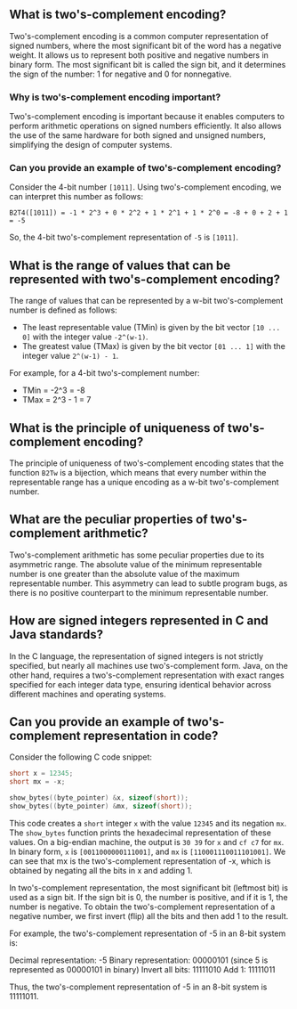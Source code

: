 ## What is two's-complement encoding?

Two's-complement encoding is a common computer representation of signed numbers, where the most significant bit of the word has a negative weight. It allows us to represent both positive and negative numbers in binary form. The most significant bit is called the sign bit, and it determines the sign of the number: 1 for negative and 0 for nonnegative.

### Why is two's-complement encoding important?

Two's-complement encoding is important because it enables computers to perform arithmetic operations on signed numbers efficiently. It also allows the use of the same hardware for both signed and unsigned numbers, simplifying the design of computer systems.

### Can you provide an example of two's-complement encoding?

Consider the 4-bit number `[1011]`. Using two's-complement encoding, we can interpret this number as follows:

`B2T4([1011]) = -1 * 2^3 + 0 * 2^2 + 1 * 2^1 + 1 * 2^0 = -8 + 0 + 2 + 1 = -5`

So, the 4-bit two's-complement representation of `-5` is `[1011]`.

## What is the range of values that can be represented with two's-complement encoding?

The range of values that can be represented by a w-bit two's-complement number is defined as follows:

-   The least representable value (TMin) is given by the bit vector `[10 ... 0]` with the integer value `-2^(w-1)`.
-   The greatest value (TMax) is given by the bit vector `[01 ... 1]` with the integer value `2^(w-1) - 1`.

For example, for a 4-bit two's-complement number:

-   TMin = -2^3 = -8
-   TMax = 2^3 - 1 = 7

## What is the principle of uniqueness of two's-complement encoding?

The principle of uniqueness of two's-complement encoding states that the function `B2Tw` is a bijection, which means that every number within the representable range has a unique encoding as a w-bit two's-complement number.

## What are the peculiar properties of two's-complement arithmetic?

Two's-complement arithmetic has some peculiar properties due to its asymmetric range. The absolute value of the minimum representable number is one greater than the absolute value of the maximum representable number. This asymmetry can lead to subtle program bugs, as there is no positive counterpart to the minimum representable number.

## How are signed integers represented in C and Java standards?

In the C language, the representation of signed integers is not strictly specified, but nearly all machines use two's-complement form. Java, on the other hand, requires a two's-complement representation with exact ranges specified for each integer data type, ensuring identical behavior across different machines and operating systems.

## Can you provide an example of two's-complement representation in code?

Consider the following C code snippet:
```c
short x = 12345;
short mx = -x;

show_bytes((byte_pointer) &x, sizeof(short));
show_bytes((byte_pointer) &mx, sizeof(short));
```
This code creates a `short` integer `x` with the value `12345` and its negation `mx`. The `show_bytes` function prints the hexadecimal representation of these values. On a big-endian machine, the output is `30 39` for `x` and `cf c7` for `mx`. In binary form, `x` is `[0011000000111001]`, and `mx` is `[110001110011101001]`. We can see that mx is the two's-complement representation of -x, which is obtained by negating all the bits in x and adding 1.

In two's-complement representation, the most significant bit (leftmost bit) is used as a sign bit. If the sign bit is 0, the number is positive, and if it is 1, the number is negative. To obtain the two's-complement representation of a negative number, we first invert (flip) all the bits and then add 1 to the result.

For example, the two's-complement representation of -5 in an 8-bit system is:

Decimal representation: -5 Binary representation: 00000101 (since 5 is represented as 00000101 in binary) Invert all bits: 11111010 Add 1: 11111011

Thus, the two's-complement representation of -5 in an 8-bit system is 11111011.